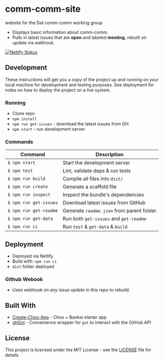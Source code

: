 # comm-comm-site

website for the Dat comm-comm working group

* Displays basic information about comm-comm.
* Pulls in latest issues that are **open** and labeled **meeting**, rebuilt on update via webhook.

[![Netlify Status](https://api.netlify.com/api/v1/badges/b37bb6c9-1e02-4f35-a312-f9392e3a04bb/deploy-status)](https://app.netlify.com/sites/dat-comm-comm/deploys)

## Development

These instructions will get you a copy of the project up and running on your local machine for development and testing purposes. See deployment for notes on how to deploy the project on a live system.

### Running

* Clone repo
* `npm install`
* `npm run get-issues` - download the latest issues from GH
* `npm start` - run development server


### Commands
Command                | Description                                      |
-----------------------|--------------------------------------------------|
`$ npm start`          | Start the development server
`$ npm test`           | Lint, validate deps & run tests
`$ npm run build`      | Compile all files into `dist/`
`$ npm run create`     | Generate a scaffold file
`$ npm run inspect`    | Inspect the bundle's dependencies
`$ npm run get-issues` | Download latest issues from GitHub
`$ npm run get-readme` | Generate `readme.json` from parent folder
`$ npm run get-data`   | Run both `get-issues` and `get-readme`
`$ npm run ci`         | Run `test` & `get-data` & `build`



## Deployment

* Deployed via Netlify
* Build with: `npm run ci`
* `dist` folder deployed

### Github Webook

* Uses webhook on *any* issue update in this repo to rebuild.

## Built With

* [Create-Choo-App](http://github.com/choojs/create-choo-app) - Choo + Bankai starter app.
* [ghGot](https://github.com/sindresorhus/gh-got) - Convenience wrapper for `got` to interact with the GitHub API

## License

This project is licensed under the MIT License - see the [LICENSE](./LICENSE) file for details


